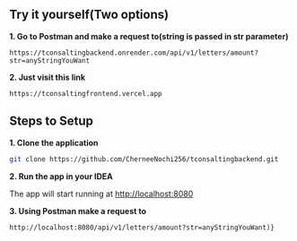 
## Try it yourself(Two options)

**1. Go to Postman and make a request to(string is passed in str parameter)**

```text
https://tconsaltingbackend.onrender.com/api/v1/letters/amount?str=anyStringYouWant
```
**2. Just visit this link**

```text
https://tconsaltingfrontend.vercel.app
```

## Steps to Setup

**1. Clone the application**

```bash
git clone https://github.com/CherneeNochi256/tconsaltingbackend.git
```

**2. Run the app in your IDEA**

The app will start running at <http://localhost:8080>

**3. Using Postman make a request to**

```text
http://localhost:8080/api/v1/letters/amount?str=anyStringYouWant)}
```
